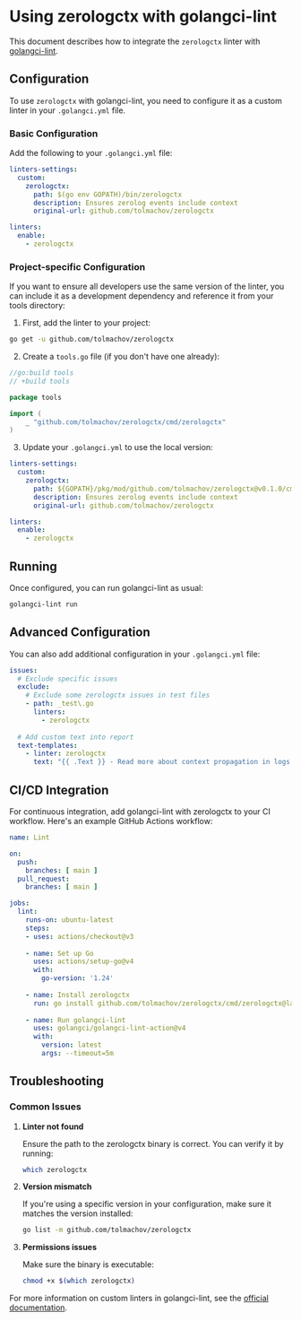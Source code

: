 # Using zerologctx with golangci-lint

This document describes how to integrate the `zerologctx` linter with [golangci-lint](https://golangci-lint.run/).

## Configuration

To use `zerologctx` with golangci-lint, you need to configure it as a custom linter in your `.golangci.yml` file.

### Basic Configuration

Add the following to your `.golangci.yml` file:

```yaml
linters-settings:
  custom:
    zerologctx:
      path: $(go env GOPATH)/bin/zerologctx
      description: Ensures zerolog events include context
      original-url: github.com/tolmachov/zerologctx

linters:
  enable:
    - zerologctx
```

### Project-specific Configuration

If you want to ensure all developers use the same version of the linter, you can include it as a development dependency and reference it from your tools directory:

1. First, add the linter to your project:

```bash
go get -u github.com/tolmachov/zerologctx
```

2. Create a `tools.go` file (if you don't have one already):

```go
//go:build tools
// +build tools

package tools

import (
    _ "github.com/tolmachov/zerologctx/cmd/zerologctx"
)
```

3. Update your `.golangci.yml` to use the local version:

```yaml
linters-settings:
  custom:
    zerologctx:
      path: ${GOPATH}/pkg/mod/github.com/tolmachov/zerologctx@v0.1.0/cmd/zerologctx/zerologctx
      description: Ensures zerolog events include context
      original-url: github.com/tolmachov/zerologctx

linters:
  enable:
    - zerologctx
```

## Running

Once configured, you can run golangci-lint as usual:

```bash
golangci-lint run
```

## Advanced Configuration

You can also add additional configuration in your `.golangci.yml` file:

```yaml
issues:
  # Exclude specific issues
  exclude:
    # Exclude some zerologctx issues in test files
    - path: _test\.go
      linters:
        - zerologctx
      
  # Add custom text into report
  text-templates:
    - linter: zerologctx
      text: "{{ .Text }} - Read more about context propagation in logs at https://our-company-docs.example.com/logging-standards.html"
```

## CI/CD Integration

For continuous integration, add golangci-lint with zerologctx to your CI workflow. Here's an example GitHub Actions workflow:

```yaml
name: Lint

on:
  push:
    branches: [ main ]
  pull_request:
    branches: [ main ]

jobs:
  lint:
    runs-on: ubuntu-latest
    steps:
    - uses: actions/checkout@v3
    
    - name: Set up Go
      uses: actions/setup-go@v4
      with:
        go-version: '1.24'
    
    - name: Install zerologctx
      run: go install github.com/tolmachov/zerologctx/cmd/zerologctx@latest
    
    - name: Run golangci-lint
      uses: golangci/golangci-lint-action@v4
      with:
        version: latest
        args: --timeout=5m
```

## Troubleshooting

### Common Issues

1. **Linter not found**
   
   Ensure the path to the zerologctx binary is correct. You can verify it by running:
   
   ```bash
   which zerologctx
   ```

2. **Version mismatch**
   
   If you're using a specific version in your configuration, make sure it matches the version installed:
   
   ```bash
   go list -m github.com/tolmachov/zerologctx
   ```

3. **Permissions issues**
   
   Make sure the binary is executable:
   
   ```bash
   chmod +x $(which zerologctx)
   ```

For more information on custom linters in golangci-lint, see the [official documentation](https://golangci-lint.run/usage/linters/#custom-linters).